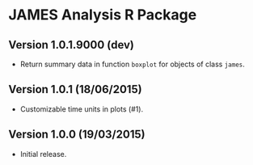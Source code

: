 JAMES Analysis R Package
========================

Version 1.0.1.9000 (dev)
------------------------

 - Return summary data in function `boxplot` for objects of class `james`.

Version 1.0.1 (18/06/2015)
--------------------------

 - Customizable time units in plots (#1).

Version 1.0.0 (19/03/2015)
--------------------------

 - Initial release.
